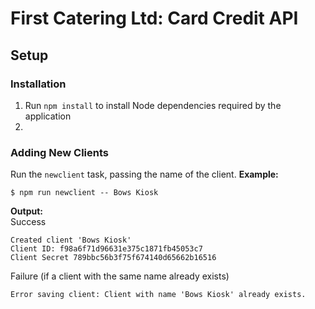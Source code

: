 # First Catering Ltd: Card Credit API

## Setup

### Installation
1. Run `npm install` to install Node dependencies required by the application
2. 

### Adding New Clients
Run the `newclient` task, passing the name of the client.
**Example:**
```commandline
$ npm run newclient -- Bows Kiosk
``` 
**Output:**   
Success
```
Created client 'Bows Kiosk'
Client ID: f98a6f71d96631e375c1871fb45053c7
Client Secret 789bbc56b3f75f674140d65662b16516
```
Failure (if a client with the same name already exists)
```
Error saving client: Client with name 'Bows Kiosk' already exists.
```
